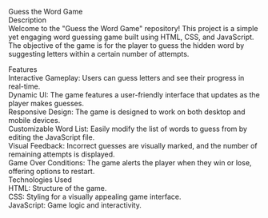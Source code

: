 Guess the Word Game  
Description  
Welcome to the "Guess the Word Game" repository! This project is a simple yet engaging word guessing game built using HTML, CSS, and JavaScript. The objective of the game is for the player to guess the hidden word by suggesting letters within a certain number of attempts.

Features  
Interactive Gameplay: Users can guess letters and see their progress in real-time.  
Dynamic UI: The game features a user-friendly interface that updates as the player makes guesses.  
Responsive Design: The game is designed to work on both desktop and mobile devices.  
Customizable Word List: Easily modify the list of words to guess from by editing the JavaScript file.  
Visual Feedback: Incorrect guesses are visually marked, and the number of remaining attempts is displayed.  
Game Over Conditions: The game alerts the player when they win or lose, offering options to restart.  
Technologies Used  
HTML: Structure of the game.  
CSS: Styling for a visually appealing game interface.  
JavaScript: Game logic and interactivity.
